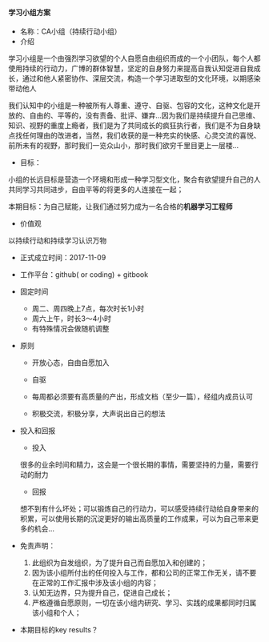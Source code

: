 #### 学习小组方案

* 名称：CA小组（持续行动小组）
* 介绍

学习小组是一个由强烈学习欲望的个人自愿自由组织而成的一个小团队，每个人都使用持续的行动力，广博的群体智慧，坚定的自身努力来提高自我认知促进自我成长，通过和他人紧密协作、深层交流，构造一个学习进取型的文化环境，以期感染带动他人

我们认知中的小组是一种被所有人尊重、遵守、自驱、包容的文化，这种文化是开放的、自由的、平等的，没有责备、批评、嫌弃...因为我们是持续提升自己思维、知识、视野的重度上瘾者，我们是为了共同成长的疯狂执行者，我们是不为自身缺点找任何理由的改进者，当然，我们收获的是一种充实的快感、心灵交流的喜悦、前所未有的视野，那时我们一览众山小，那时我们欲穷千里目更上一层楼...

* 目标：

小组的长远目标是营造一个环境和形成一种学习型文化，聚合有欲望提升自己的人共同学习共同进步，自由平等的将更多的人连接在一起；

本期目标：为自己赋能，让我们通过努力成为一名合格的**机器学习工程师**

* 价值观

以持续行动和持续学习认识万物

* 正式成立时间：2017-11-09

* 工作平台：github\( or coding\) + gitbook

* 固定时间

  * 周二、周四晚上7点，每次时长1小时
  * 周六上午，时长3～4小时
  * 有特殊情况会做随机调整

* 原则

  * 开放心态，自由自愿加入

  * 自驱

  * 每周都必须要有高质量的产出，形成文档（至少一篇），经组内成员认可

  * 积极交流，积极分享，大声说出自己的想法

* 投入和回报

  * 投入

  很多的业余时间和精力，这会是一个很长期的事情，需要坚持的力量，需要行动的耐力

  * 回报

  想不到有什么坏处；可以锻炼自己的行动力，可以感受持续行动给自身带来的积累，可以使用长期的沉淀更好的输出高质量的工作成果，可以为自己带来更多的机会...

* 免责声明：  
  1. 此组织为自发组织，为了提升自己而自愿加入和创建的；  
  2. 因为该小组所付出的任何投入与工作，都和公司的正常工作无关，请不要在正常的工作汇报中涉及该小组的内容；  
  3. 认知无边界，只为提升自己，促进自己成长；  
  4. 严格遵循自愿原则，一切在该小组内研究、学习、实践的成果都同时归属该小组和个人；

* 本期目标的key results？

   



